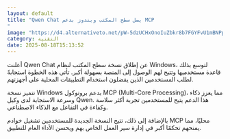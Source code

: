 ```yaml
---
layout: default
title: "Qwen Chat يصل سطح المكتب ويندوز بدعم MCP
"
image: "https://d4.alternativeto.net/pW-5dzUCHxOnoIuZbkr8b7FGYFvU1mBNPpCTtR9RerU/rs:fill:1520:760:0/g:ce:0:0/YWJzOi8vZGlzdC9jb250ZW50LzE3NTU1MzAwMzI0MTkucG5n.png"
category: التقنية
date: 2025-08-18T15:13:52
---
```


أعلنت Qwen Chat عن إطلاق نسخة سطح المكتب لنظام Windows، لتوسع بذلك قاعدة مستخدميها وتتيح لهم الوصول إلى المنصة بسهولة أكبر. تأتي هذه الخطوة استجابةً لطلب المستخدمين الذين يفضلون استخدام التطبيقات المحلية على أجهزتهم.

تتميز نسخة Windows بدعم بروتوكول MCP (Multi-Core Processing)، مما يعزز ذكاء وسرعة الاستجابة لدى وكيل Qwen. هذا الدعم يتيح للمستخدمين تجربة أكثر سلاسة وكفاءة في التفاعل مع الذكاء الاصطناعي.

بالإضافة إلى ذلك، تتيح النسخة الجديدة للمستخدمين تشغيل خوادم MCP محليًا، مما يمنحهم تحكمًا أكبر في إدارة سير العمل الخاص بهم ويحسن الأداء العام للتطبيق.
